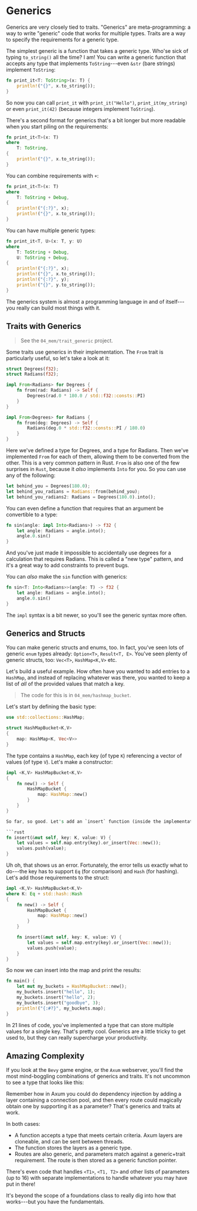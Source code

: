 # Generics

Generics are very closely tied to traits. "Generics" are meta-programming: a way to write "generic" code that works for multiple types. Traits are a way to specify the requirements for a generic type.

The simplest generic is a function that takes a generic type. Who'se sick of typing `to_string()` all the time? I am! You can write a generic function that accepts any type that implements `ToString`---even `&str` (bare strings) implement `ToString`:

```rust
fn print_it<T: ToString>(x: T) {
    println!("{}", x.to_string());
}
```

So now you can call `print_it` with `print_it("Hello")`, `print_it(my_string)` or even `print_it(42)` (because integers implement `ToString`).

There's a second format for generics that's a bit longer but more readable when you start piling on the requirements:

```rust
fn print_it<T>(x: T)
where
    T: ToString,
{
    println!("{}", x.to_string());
}
```

You can combine requirements with `+`:

```rust
fn print_it<T>(x: T)
where
    T: ToString + Debug,
{
    println!("{:?}", x);
    println!("{}", x.to_string());
}
```

You can have multiple generic types:

```rust
fn print_it<T, U>(x: T, y: U)
where
    T: ToString + Debug,
    U: ToString + Debug,
{
    println!("{:?}", x);
    println!("{}", x.to_string());
    println!("{:?}", y);
    println!("{}", y.to_string());
}
```

The generics system is almost a programming language in and of itself---you really can build most things with it.

## Traits with Generics

> See the `04_mem/trait_generic` project.

Some traits use generics in their implementation. The `From` trait is particularly useful, so let's take a look at it:

```rust
struct Degrees(f32);
struct Radians(f32);

impl From<Radians> for Degrees {
    fn from(rad: Radians) -> Self {
        Degrees(rad.0 * 180.0 / std::f32::consts::PI)
    }
}

impl From<Degrees> for Radians {
    fn from(deg: Degrees) -> Self {
        Radians(deg.0 * std::f32::consts::PI / 180.0)
    }
}
```

Here we've defined a type for Degrees, and a type for Radians. Then we've implemented `From` for each of them, allowing them to be converted from the other. This is a very common pattern in Rust. `From` is also one of the few surprises in `Rust`, because it *also* implements `Into` for you. So you can use any of the following:

```rust
let behind_you = Degrees(180.0);
let behind_you_radians = Radians::from(behind_you);
let behind_you_radians2: Radians = Degrees(180.0).into();
```

You can even define a function that requires that an argument be convertible to a type:

```rust
fn sin(angle: impl Into<Radians>) -> f32 {
    let angle: Radians = angle.into();
    angle.0.sin()
}
```

And you've just made it impossible to accidentally use degrees for a calculation that requires Radians. This is called a "new type" pattern, and it's a great way to add constraints to prevent bugs.

You can *also* make the `sin` function with generics:

```rust
fn sin<T: Into<Radians>>(angle: T) -> f32 {
    let angle: Radians = angle.into();
    angle.0.sin()
}
```

The `impl` syntax is a bit newer, so you'll see the generic syntax more often.

## Generics and Structs

You can make generic structs and enums, too. In fact, you've seen lots of generic `enum` types already: `Option<T>`, `Result<T, E>`. You've seen plenty of generic structs, too: `Vec<T>`, `HashMap<K,V>` etc.

Let's build a useful example. How often have you wanted to add entries to a `HashMap`, and instead of replacing whatever was there, you wanted to keep a list of *all* of the provided values that match a key.

> The code for this is in `04_mem/hashmap_bucket`.

Let's start by defining the basic type:

```rust
use std::collections::HashMap;

struct HashMapBucket<K,V>
{
    map: HashMap<K, Vec<V>>
}
```

The type contains a `HashMap`, each key (of type `K`) referencing a vector of values (of type `V`). Let's make a constructor:

```rust
impl <K,V> HashMapBucket<K,V> 
{
    fn new() -> Self {
        HashMapBucket {
            map: HashMap::new()
        }
    }
}

So far, so good. Let's add an `insert` function (inside the implementation block):

```rust
fn insert(&mut self, key: K, value: V) {
    let values = self.map.entry(key).or_insert(Vec::new());
    values.push(value);
}
```

Uh oh, that shows us an error. Fortunately, the error tells us exactly what to do---the key has to support `Eq` (for comparison) and `Hash` (for hashing). Let's add those requirements to the struct:

```rust
impl <K,V> HashMapBucket<K,V> 
where K: Eq + std::hash::Hash
{
    fn new() -> Self {
        HashMapBucket {
            map: HashMap::new()
        }
    }

    fn insert(&mut self, key: K, value: V) {
        let values = self.map.entry(key).or_insert(Vec::new());
        values.push(value);
    }
}
```

So now we can insert into the map and print the results:

```rust
fn main() {
    let mut my_buckets = HashMapBucket::new();
    my_buckets.insert("hello", 1);
    my_buckets.insert("hello", 2);
    my_buckets.insert("goodbye", 3);
    println!("{:#?}", my_buckets.map);
}
```

In 21 lines of code, you've implemented a type that can store multiple values for a single key. That's pretty cool. Generics are a little tricky to get used to, but they can really supercharge your productivity.

## Amazing Complexity

If you look at the `Bevy` game engine, or the `Axum` webserver, you'll find the most mind-boggling combinations of generics and traits. It's not uncommon to see a type that looks like this:

Remember how in Axum you could do dependency injection by adding a layer containing a connection pool, and then every route could magically obtain one by supporting it as a parameter? That's generics and traits at work.

In both cases:
* A function accepts a type that meets certain criteria. Axum layers are cloneable, and can be sent between threads.
* The function stores the layers as a generic type.
* Routes are also generic, and parameters match against a generic+trait requirement. The route is then stored as a generic function pointer.

There's even code that handles `<T1>`, `<T1, T2>` and other lists of parameters (up to 16) with separate implementations to handle whatever you may have put in there!

It's beyond the scope of a foundations class to really dig into how that works---but you have the fundamentals. 